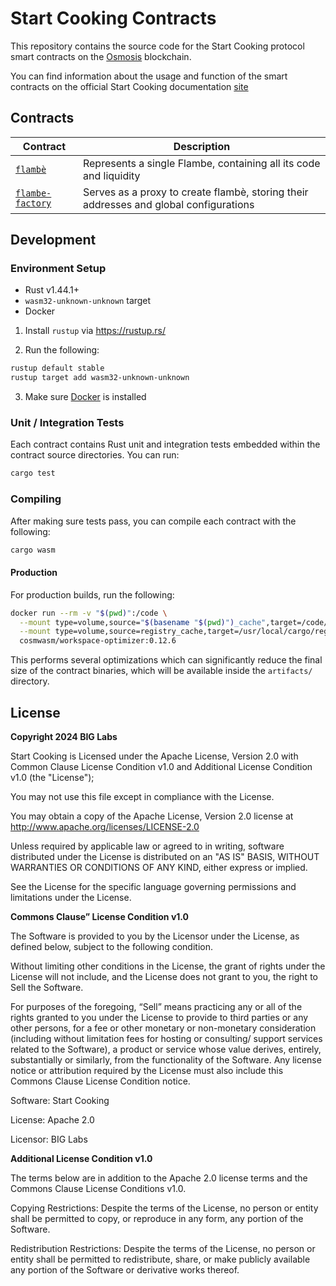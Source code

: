 # Start Cooking Contracts
This repository contains the source code for the Start Cooking protocol smart contracts on the [Osmosis](https://osmosis.zone) blockchain.

You can find information about the usage and function of the smart contracts on the official Start Cooking documentation [site](https://https://docs.start.cooking/)

## Contracts

| Contract                                                     | Description                                                                           |
|--------------------------------------------------------------|---------------------------------------------------------------------------------------|
| [`flambè`](./contracts/flambe)                       | Represents a single Flambe, containing all its code and liquidity                         |
| [`flambe-factory`](./contracts/flambe-factory)       | Serves as a proxy to create flambè, storing their addresses and global configurations   |

## Development

### Environment Setup

- Rust v1.44.1+
- `wasm32-unknown-unknown` target
- Docker

1. Install `rustup` via https://rustup.rs/

2. Run the following:

```sh
rustup default stable
rustup target add wasm32-unknown-unknown
```

3. Make sure [Docker](https://www.docker.com/) is installed

### Unit / Integration Tests

Each contract contains Rust unit and integration tests embedded within the contract source directories. You can run:

```sh
cargo test
```

### Compiling

After making sure tests pass, you can compile each contract with the following:

```sh
cargo wasm
```

#### Production

For production builds, run the following:

```sh
docker run --rm -v "$(pwd)":/code \
  --mount type=volume,source="$(basename "$(pwd)")_cache",target=/code/target \
  --mount type=volume,source=registry_cache,target=/usr/local/cargo/registry \
  cosmwasm/workspace-optimizer:0.12.6
```

This performs several optimizations which can significantly reduce the final size of the contract binaries, which will be available inside the `artifacts/` directory.

## License

**Copyright 2024 BIG Labs**


Start Cooking is Licensed under the Apache License, Version 2.0 with Common Clause License Condition v1.0 and Additional License Condition v1.0 (the "License");


You may not use this file except in compliance with the License.


You may obtain a copy of the Apache License, Version 2.0 license at http://www.apache.org/licenses/LICENSE-2.0


Unless required by applicable law or agreed to in writing, software distributed under the License is distributed on an "AS IS" BASIS, WITHOUT WARRANTIES OR CONDITIONS OF ANY KIND, either express or implied.


See the License for the specific language governing permissions and limitations under the License.


**Commons Clause” License Condition v1.0**

The Software is provided to you by the Licensor under the License, as defined below, subject to the following condition.


Without limiting other conditions in the License, the grant of rights under the License will not include, and the License does not grant to you, the right to Sell the Software.


For purposes of the foregoing, “Sell” means practicing any or all of the rights granted to you under the License to provide to third parties or any other persons, for a fee or other monetary or non-monetary consideration (including without limitation fees for hosting or consulting/ support services related to the Software), a product or service whose value derives, entirely, substantially or similarly, from the functionality of the Software. Any license notice or attribution required by the License must also include this Commons Clause License Condition notice.


Software: Start Cooking


License: Apache 2.0 


Licensor: BIG Labs


**Additional License Condition v1.0**


The terms below are in addition to the Apache 2.0 license terms and the Commons Clause License Conditions v1.0. 


Copying Restrictions:
Despite the terms of the License, no person or entity shall be permitted to copy, or reproduce in any form, any portion of the Software.


Redistribution Restrictions:
Despite the terms of the License, no person or entity shall be permitted to redistribute, share, or make publicly available any portion of the Software or derivative works thereof.


